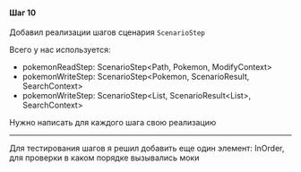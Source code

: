 #### Шаг 10

Добавил реализации шагов сценария `ScenarioStep`

Всего у нас используется:
* pokemonReadStep: ScenarioStep<Path, Pokemon, ModifyContext>
* pokemonWriteStep: ScenarioStep<Pokemon, ScenarioResult<Pokemon>, SearchContext>
* pokemonWriteStep: ScenarioStep<List<Pokemon>, ScenarioResult<List<Pokemon>>, SearchContext>

Нужно написать для каждого шага свою реализацию

---

Для тестирования шагов я решил добавить еще один элемент: InOrder,
для проверки в каком порядке вызывались моки
